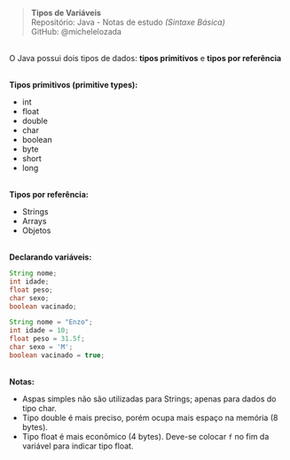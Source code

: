 > **Tipos de Variáveis**     
> Repositório: Java - Notas de estudo *(Sintaxe Básica)*    
> GitHub: @michelelozada
&nbsp;
     
&nbsp;  
O Java possui dois tipos de dados: **tipos primitivos** e **tipos por referência**
&nbsp;
     
&nbsp;  
**Tipos primitivos (primitive types):**
 - int 
 - float
 - double
 - char
 - boolean
 - byte 
 - short 
 - long
&nbsp;
     
&nbsp;  
**Tipos por referência:**
 - Strings
 - Arrays 
 - Objetos
&nbsp;
     
&nbsp;  
**Declarando variáveis:**
```java
String nome; 
int idade; 
float peso;
char sexo;
boolean vacinado;
```
```java
String nome = "Enzo";
int idade = 10;
float peso = 31.5f;
char sexo = 'M'; 
boolean vacinado = true;
```

&nbsp;
&nbsp;  
**Notas:**  
 - Aspas simples não são utilizadas para Strings; apenas para dados do tipo char.  
 - Tipo double é mais preciso, porém ocupa mais espaço na memória (8 bytes).  
 - Tipo float é mais econômico (4 bytes). Deve-se colocar `f` no fim da variável para indicar tipo float.  